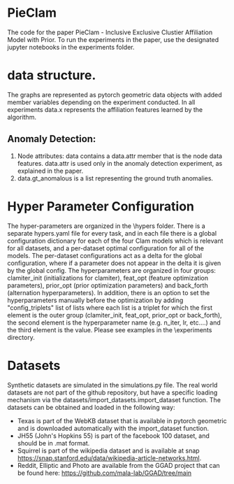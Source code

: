 # PieClam
The code for the paper PieClam - Inclusive Exclusive Clustier Affiliation Model with Prior.
To run the experiments in the paper, use the designated jupyter notebooks in the experiments folder.

# data structure.
The graphs are represented as pytorch geometric data objects with added member variables depending on the experiment conducted. In all experiments data.x represents the affiliation features learned by the algorithm.
## Anomaly Detection:
1. Node attributes: data contains a data.attr member that is the node data features. data.attr is used only in the anomaly detection experiment, as explained in the paper.
2. data.gt_anomalous is a list representing the ground truth anomalies. 

# Hyper Parameter Configuration
The hyper-parameters are organized in the \hypers folder.
There is a separate hypers.yaml file for every task, and in each file there is a global configuration dictionary for each of the four Clam models which is relevant for all datasets, and a per-dataset optimal configuration for all of the models. The per-dataset configurations act as a delta for the global configuration, where if a parameter does not appear in the delta it is given by the global config. 
The hyperparameters are organized in four groups: clamiter_init (initializations for clamiter), feat_opt (feature optimization parameters), prior_opt (prior optimization parameters) and back_forth (alternation hyperparameters).
In addition, there is an option to set the hyperparameters manually before the optimization by adding "config_triplets" list of lists where each list is a triplet for which the first element is the outer group (clamiter_init, feat_opt, prior_opt or back_forth), the second element is the hyperparameter name (e.g. n_iter, lr, etc....) and the third element is the value. Please see examples in the \experiments directory.

# Datasets
Synthetic datasets are simulated in the simulations.py file. The real world datasets are not part of the github repository, but have a specific loading mechanism via the datasets/import_datasets.import_dataset function. The datasets can be obtained and loaded in the following way:
- Texas is part of the WebKB dataset that is available in pytorch geometric and is downloaded automatically with the import_dataset function.
- JH55 (John's Hopkins 55) is part of the facebook 100 dataset, and should be in .mat format.
- Squirrel is part of the wikipedia dataset and is available at snap https://snap.stanford.edu/data/wikipedia-article-networks.html.
- Reddit, Elliptic and Photo are available from the GGAD project that can be found here: https://github.com/mala-lab/GGAD/tree/main






